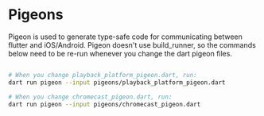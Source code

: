 # Pigeons

Pigeon is used to generate type-safe code for communicating between flutter and iOS/Android.
Pigeon doesn't use build_runner, so the commands below need to be re-run whenever you change the dart pigeon files.

```sh

# When you change playback_platform_pigeon.dart, run:
dart run pigeon --input pigeons/playback_platform_pigeon.dart

# When you change chromecast_pigeon.dart, run:
dart run pigeon --input pigeons/chromecast_pigeon.dart

```
